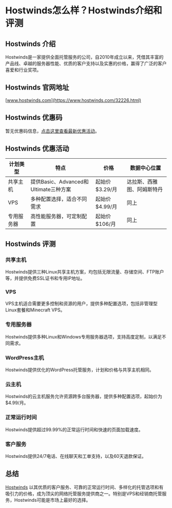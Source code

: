 # Hostwinds怎么样？Hostwinds介绍和评测

## Hostwinds 介绍
Hostwinds是一家提供全面托管服务的公司，自2010年成立以来，凭借其丰富的产品线、卓越的服务器性能、优质的客户支持以及实惠的价格，赢得了广泛的客户喜爱和行业奖项。

## Hostwinds 官网地址
[www.hostwinds.com](https://www.hostwinds.com/32226.html)

## Hostwinds 优惠码
暂无优惠码信息，[点击这里查看最新优惠活动](https://www.hostwinds.com/32226.html)。

## Hostwinds 优惠活动
| 计划类型 | 特点 | 价格 | 数据中心位置 |
|----------|------|------|--------------|
| 共享主机 | 提供Basic、Advanced和Ultimate三种方案 | 起始价$3.29/月 | 达拉斯、西雅图、阿姆斯特丹 |
| VPS      | 多种配置选择，适合不同需求 | 起始价$4.99/月 | 同上          |
| 专用服务器 | 高性能服务器，可定制配置 | 起始价$106/月 | 同上          |

## Hostwinds 评测
### 共享主机
Hostwinds提供三种Linux共享主机方案，均包括无限流量、存储空间、FTP账户等，并提供免费SSL证书和专用IP地址。

### VPS
VPS主机适合需要更多控制和资源的用户，提供多种配置选项，包括非管理型Linux套餐和Minecraft VPS。

### 专用服务器
Hostwinds提供多种Linux和Windows专用服务器选项，支持高度定制，以满足不同需求。

### WordPress主机
Hostwinds提供优化的WordPress托管服务，计划和价格与共享主机相同。

### 云主机
Hostwinds的云主机服务允许资源跨多台服务器，提供多种配置选项，起始价为$4.99/月。

### 正常运行时间
Hostwinds提供超过99.99%的正常运行时间和快速的页面加载速度。

### 客户服务
Hostwinds提供24/7电话、在线聊天和工单支持，以及60天退款保证。

## 总结
[Hostwinds](https://www.hostwinds.com/32226.html) 以其优质的客户服务、可靠的正常运行时间、多样化的托管选项和有吸引力的价格，成为顶尖的网络托管服务提供商之一。特别是VPS和经销商托管服务，Hostwinds可能是市场上最好的选择。

